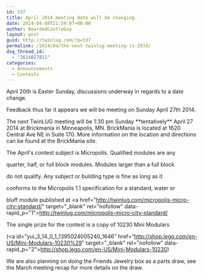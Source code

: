 ```yaml
---
id: 537
title: April 2014 meeting date will be changing.
date: 2014-04-08T21:59:07+00:00
author: BeardedCastleGuy
layout: post
guid: http://twinlug.com/?p=537
permalink: /2014/04/the-next-twinlug-meeting-is-2014/
dsq_thread_id:
  - "2614027811"
categories:
  - Announcements
  - Contests
---
```

April 20th is Easter Sunday, discussions underway in regards to a date change.

Feedback thus far it appears we will be meeting on Sunday April 27th 2014.

The next TwinLUG meeting will be 1:30 pm Sunday \*\*tentatively\*\* April 27 2014 at Brickmania in Minneapolis, MN. BrickMania is located at 1620 Central Ave NE in Suite 170. More information on the location and directions can be found at the BrickMania site.

The April's contest subject is Micropolis. Qualified modules are any
  
quarter, half, or full block modules. Modules larger than a full block
  
do not qualify. Any subject or building type is fine as long as it
  
conforms to the Micropolis 1.1 specification for a standard, water or
  
bluff module published at <a href="http://twinlug.com/micropolis-micro-city-standard/" target="\_blank" rel="nofollow" data-rapid\_p="1">http://twinlug.com/micropolis-micro-city-standard/</a>

The single prize for the contest is a copy of 10230 Mini Modulars
  
(<a id="yui\_3\_14\_0\_1\_1395024005240\_1646" href="http://shop.lego.com/en-US/Mini-Modulars-10230%29" target="\_blank" rel="nofollow" data-rapid\_p="2">http://shop.lego.com/en-US/Mini-Modulars-10230)</a>

We are also planning on doing the Friends Jewelry box as a parts draw, see the March meeting recap for more details on the draw.

&nbsp;